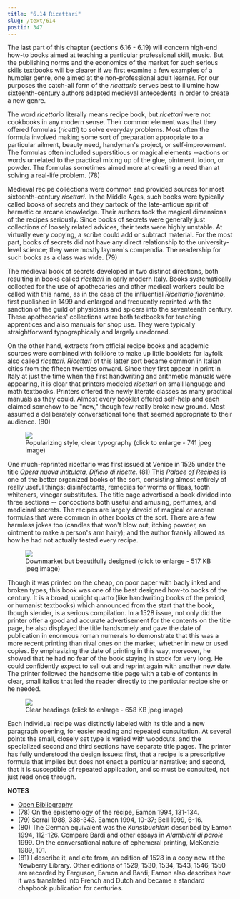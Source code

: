 ```yaml
---
title: "6.14 Ricettari"
slug: /text/614
postid: 347
---
```

The last part of this chapter (sections 6.16 - 6.19) will concern high-end how-to books aimed at teaching a particular professional skill, music. But the publishing norms and the economics of the market for such serious skills textbooks will be clearer if we first examine a few examples of a humbler genre, one aimed at the non-professional adult learner. For our purposes the catch-all form of the *ricettario* serves best to illumine how sixteenth-century authors adapted medieval antecedents in order to create a new genre.

The word *ricettario* literally means recipe book, but *ricettari* were not cookbooks in any modern sense. Their common element was that they offered formulas (*ricetti*) to solve everyday problems. Most often the formula involved making some sort of preparation appropriate to a particular ailment, beauty need, handyman's project, or self-improvement. The formulas often included superstitious or magical elements --actions or words unrelated to the practical mixing up of the glue, ointment. lotion, or powder. The formulas sometimes aimed more at creating a need than at solving a real-life problem. (78)

Medieval recipe collections were common and provided sources for most sixteenth-century *ricettari*. In the Middle Ages, such books were typically called books of secrets and they partook of the late-antique spirit of hermetic or arcane knowledge. Their authors took the magical dimensions of the recipes seriously. Since books of secrets were generally just collections of loosely related advices, their texts were highly unstable. At virtually every copying, a scribe could add or subtract material. For the most part, books of secrets did not have any direct relationship to the university-level science; they were mostly laymen's compendia. The readership for such books as a class was wide. (79)

The medieval book of secrets developed in two distinct directions, both resulting in books called *ricettari* in early modern Italy. Books systematically collected for the use of apothecaries and other medical workers could be called with this name, as in the case of the influential *Ricettario fiorentino*, first published in 1499 and enlarged and frequently reprinted with the sanction of the guild of physicians and spicers into the seventeenth century. These apothecaries' collections were both textbooks for teaching apprentices and also manuals for shop use. They were typically straightforward typographically and largely unadorned.

On the other hand, extracts from official recipe books and academic sources were combined with folklore to make up little booklets for layfolk also called *ricettari*. *Ricettari* of this latter sort became common in Italian cities from the fifteen twenties onward. Since they first appear in print in Italy at just the time when the first handwriting and arithmetic manuals were appearing, it is clear that printers modeled *ricettari* on small language and math textbooks. Printers offered the newly literate classes as many practical manuals as they could. Almost every booklet offered self-help and each claimed somehow to be "new," though few really broke new ground. Most assumed a deliberately conversational tone that seemed appropriate to their audience. (80)


<figure class="mkdn-figure">
    <div onClick="createLightbox('/images_full/6.00_Chapter_Six/Wing-ZP-535.N54,-Opera-nvova-intitolata-Dificio-de-ricet (1).jpg','Popularizing style, clear typography (click to enlarge - 741 jpeg image)')" class="mkdn-image-link" id="lbimage">
    <img class="mkdn-image" src="/images_full/6.00_Chapter_Six/Wing-ZP-535.N54,-Opera-nvova-intitolata-Dificio-de-ricet (1).jpg" />
    <figcaption class="mkdn-figcaption">Popularizing style, clear typography (click to enlarge - 741 jpeg image)</figcaption>
    </div>
</figure>

One much-reprinted ricettario was first issued at Venice in 1525 under the title *Opera nuova intitulata, Dificio di ricette*. (81) This *Palace of Recipes* is one of the better organized books of the sort, consisting almost entirely of really useful things: disinfectants, remedies for worms or fleas, tooth whiteners, vinegar substitutes. The title page advertised a book divided into three sections -- concoctions both useful and amusing, perfumes, and medicinal secrets. The recipes are largely devoid of magical or arcane formulas that were common in other books of the sort. There are a few harmless jokes too (candles that won't blow out, itching powder, an ointment to make a person's arm hairy); and the author frankly allowed as how he had not actually tested every recipe.


<figure class="mkdn-figure">
    <div onClick="createLightbox('/images_full/6.00_Chapter_Six/Wing-ZP-535.N54,-Opera-nvova-intitolata-Dificio-de-ricet (2).jpg','Downmarket but beautifully designed (click to enlarge - 517 KB jpeg image)')" class="mkdn-image-link" id="lbimage">
    <img class="mkdn-image" src="/images_full/6.00_Chapter_Six/Wing-ZP-535.N54,-Opera-nvova-intitolata-Dificio-de-ricet (2).jpg" />
    <figcaption class="mkdn-figcaption">Downmarket but beautifully designed (click to enlarge - 517 KB jpeg image)</figcaption>
    </div>
</figure>

Though it was printed on the cheap, on poor paper with badly inked and broken types, this book was one of the best designed how-to books of the century. It is a broad, upright quarto (like handwriting books of the period, or humanist textbooks) which announced from the start that the book, though slender, is a serious compilation. In a 1528 issue, not only did the printer offer a good and accurate advertisement for the contents on the title page, he also displayed the title handsomely and gave the date of publication in enormous roman numerals to demonstrate that this was a more recent printing than rival ones on the market, whether in new or used copies. By emphasizing the date of printing in this way, moreover, he showed that he had no fear of the book staying in stock for very long. He could confidently expect to sell out and reprint again with another new date. The printer followed the handsome title page with a table of contents in clear, small italics that led the reader directly to the particular recipe she or he needed.


<figure class="mkdn-figure">
    <div onClick="createLightbox('/images_full/6.00_Chapter_Six/Wing-ZP-535.N54,-Opera-nvova-intitolata-Dificio-de-ricette,f.jpg','Clear headings (click to enlarge - 658 KB jpeg image)')" class="mkdn-image-link" id="lbimage">
    <img class="mkdn-image" src="/images_full/6.00_Chapter_Six/Wing-ZP-535.N54,-Opera-nvova-intitolata-Dificio-de-ricette,f.jpg" />
    <figcaption class="mkdn-figcaption">Clear headings (click to enlarge - 658 KB jpeg image)</figcaption>
    </div>
</figure>

Each individual recipe was distinctly labeled with its title and a new paragraph opening, for easier reading and repeated consultation. At several points the small, closely set type is varied with woodcuts, and the specialized second and third sections have separate title pages. The printer has fully understood the design issues: first, that a recipe is a prescriptive formula that implies but does not enact a particular narrative; and second, that it is susceptible of repeated application, and so must be consulted, not just read once through.

**NOTES**
* [Open Bibliography](/bibliography.pdf)
* (78) On the epistemology of the recipe, Eamon 1994, 131-134.
* (79) Serrai 1988, 338-343. Eamon 1994, 10-37; Bell 1999, 6-16.
* (80) The German equivalent was the *Kunstbuchlein* described by Eamon 1994, 112-126. Compare Bardi and other essays in *Alambichi di parole* 1999. On the conversational nature of ephemeral printing, McKenzie 1989, 101.
* (81) I describe it, and cite from, an edition of 1528 in a copy now at the Newberry Library. Other editions of 1529, 1530, 1534, 1543, 1546, 1550 are recorded by Ferguson, Eamon and Bardi; Eamon also describes how it was translated into French and Dutch and became a standard chapbook publication for centuries.
